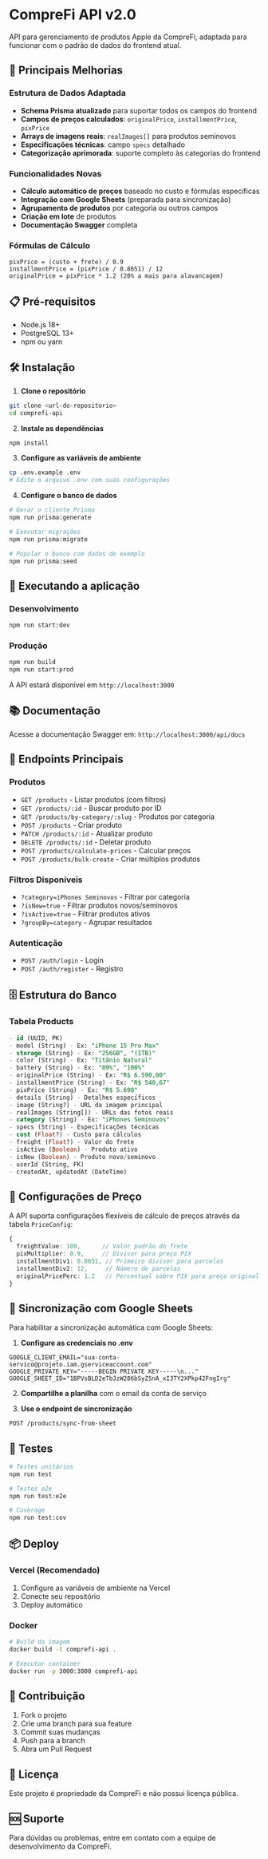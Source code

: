 # CompreFi API v2.0

API para gerenciamento de produtos Apple da CompreFi, adaptada para funcionar com o padrão de dados do frontend atual.

## 🚀 Principais Melhorias

### Estrutura de Dados Adaptada
- **Schema Prisma atualizado** para suportar todos os campos do frontend
- **Campos de preços calculados**: `originalPrice`, `installmentPrice`, `pixPrice`
- **Arrays de imagens reais**: `realImages[]` para produtos seminovos
- **Especificações técnicas**: campo `specs` detalhado
- **Categorização aprimorada**: suporte completo às categorias do frontend

### Funcionalidades Novas
- **Cálculo automático de preços** baseado no custo e fórmulas específicas
- **Integração com Google Sheets** (preparada para sincronização)
- **Agrupamento de produtos** por categoria ou outros campos
- **Criação em lote** de produtos
- **Documentação Swagger** completa

### Fórmulas de Cálculo
```
pixPrice = (custo + frete) / 0.9
installmentPrice = (pixPrice / 0.8651) / 12
originalPrice = pixPrice * 1.2 (20% a mais para alavancagem)
```

## 📋 Pré-requisitos

- Node.js 18+
- PostgreSQL 13+
- npm ou yarn

## 🛠️ Instalação

1. **Clone o repositório**
```bash
git clone <url-do-repositorio>
cd comprefi-api
```

2. **Instale as dependências**
```bash
npm install
```

3. **Configure as variáveis de ambiente**
```bash
cp .env.example .env
# Edite o arquivo .env com suas configurações
```

4. **Configure o banco de dados**
```bash
# Gerar o cliente Prisma
npm run prisma:generate

# Executar migrações
npm run prisma:migrate

# Popular o banco com dados de exemplo
npm run prisma:seed
```

## 🚀 Executando a aplicação

### Desenvolvimento
```bash
npm run start:dev
```

### Produção
```bash
npm run build
npm run start:prod
```

A API estará disponível em `http://localhost:3000`

## 📚 Documentação

Acesse a documentação Swagger em: `http://localhost:3000/api/docs`

## 🔗 Endpoints Principais

### Produtos
- `GET /products` - Listar produtos (com filtros)
- `GET /products/:id` - Buscar produto por ID
- `GET /products/by-category/:slug` - Produtos por categoria
- `POST /products` - Criar produto
- `PATCH /products/:id` - Atualizar produto
- `DELETE /products/:id` - Deletar produto
- `POST /products/calculate-prices` - Calcular preços
- `POST /products/bulk-create` - Criar múltiplos produtos

### Filtros Disponíveis
- `?category=iPhones Seminovos` - Filtrar por categoria
- `?isNew=true` - Filtrar produtos novos/seminovos
- `?isActive=true` - Filtrar produtos ativos
- `?groupBy=category` - Agrupar resultados

### Autenticação
- `POST /auth/login` - Login
- `POST /auth/register` - Registro

## 🗄️ Estrutura do Banco

### Tabela Products
```sql
- id (UUID, PK)
- model (String) - Ex: "iPhone 15 Pro Max"
- storage (String) - Ex: "256GB", "(1TB)"
- color (String) - Ex: "Titânio Natural"
- battery (String) - Ex: "89%", "100%"
- originalPrice (String) - Ex: "R$ 6.590,00"
- installmentPrice (String) - Ex: "R$ 540,67"
- pixPrice (String) - Ex: "R$ 5.690"
- details (String) - Detalhes específicos
- image (String?) - URL da imagem principal
- realImages (String[]) - URLs das fotos reais
- category (String) - Ex: "iPhones Seminovos"
- specs (String) - Especificações técnicas
- cost (Float?) - Custo para cálculos
- freight (Float?) - Valor do frete
- isActive (Boolean) - Produto ativo
- isNew (Boolean) - Produto novo/seminovo
- userId (String, FK)
- createdAt, updatedAt (DateTime)
```

## 🔧 Configurações de Preço

A API suporta configurações flexíveis de cálculo de preços através da tabela `PriceConfig`:

```typescript
{
  freightValue: 100,      // Valor padrão do frete
  pixMultiplier: 0.9,     // Divisor para preço PIX
  installmentDiv1: 0.8651, // Primeiro divisor para parcelas
  installmentDiv2: 12,     // Número de parcelas
  originalPricePerc: 1.2   // Percentual sobre PIX para preço original
}
```

## 🔄 Sincronização com Google Sheets

Para habilitar a sincronização automática com Google Sheets:

1. **Configure as credenciais no .env**
```env
GOOGLE_CLIENT_EMAIL="sua-conta-servico@projeto.iam.gserviceaccount.com"
GOOGLE_PRIVATE_KEY="-----BEGIN PRIVATE KEY-----\n..."
GOOGLE_SHEET_ID="1BPVsBLD2eTbJzW286bSyZSnA_xI3TY2XPkp42FngIrg"
```

2. **Compartilhe a planilha** com o email da conta de serviço

3. **Use o endpoint de sincronização**
```bash
POST /products/sync-from-sheet
```

## 🧪 Testes

```bash
# Testes unitários
npm run test

# Testes e2e
npm run test:e2e

# Coverage
npm run test:cov
```

## 📦 Deploy

### Vercel (Recomendado)
1. Configure as variáveis de ambiente na Vercel
2. Conecte seu repositório
3. Deploy automático

### Docker
```bash
# Build da imagem
docker build -t comprefi-api .

# Executar container
docker run -p 3000:3000 comprefi-api
```

## 🤝 Contribuição

1. Fork o projeto
2. Crie uma branch para sua feature
3. Commit suas mudanças
4. Push para a branch
5. Abra um Pull Request

## 📄 Licença

Este projeto é propriedade da CompreFi e não possui licença pública.

## 🆘 Suporte

Para dúvidas ou problemas, entre em contato com a equipe de desenvolvimento da CompreFi.

